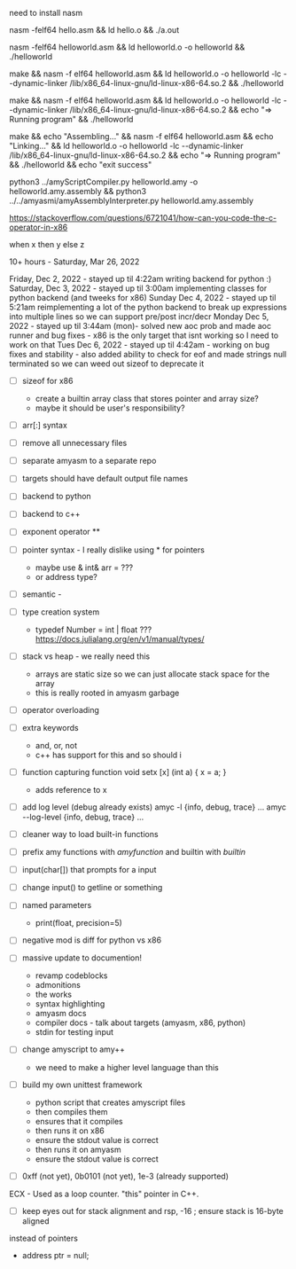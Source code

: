 
need to install nasm 

nasm -felf64 hello.asm && ld hello.o && ./a.out

nasm -felf64 helloworld.asm && ld helloworld.o -o helloworld && ./helloworld


make && nasm -f elf64 helloworld.asm && ld helloworld.o -o helloworld -lc --dynamic-linker /lib/x86_64-linux-gnu/ld-linux-x86-64.so.2 && ./helloworld

make && nasm -f elf64 helloworld.asm && ld helloworld.o -o helloworld -lc --dynamic-linker /lib/x86_64-linux-gnu/ld-linux-x86-64.so.2 && echo "=> Running program" && ./helloworld

make && echo "Assembling..." && nasm -f elf64 helloworld.asm && echo "Linking..." && ld helloworld.o -o helloworld -lc --dynamic-linker /lib/x86_64-linux-gnu/ld-linux-x86-64.so.2 && echo "=> Running program" && ./helloworld && echo "exit success"


python3 ../amyScriptCompiler.py helloworld.amy -o helloworld.amy.assembly && python3 ../../amyasmi/amyAssemblyInterpreter.py helloworld.amy.assembly




https://stackoverflow.com/questions/6721041/how-can-you-code-the-c-operator-in-x86

when x then y else z

10+ hours - Saturday, Mar 26, 2022

Friday, Dec 2, 2022 - stayed up til 4:22am writing backend for python :)
Saturday, Dec 3, 2022 - stayed up til 3:00am implementing classes for python backend (and tweeks for x86)
Sunday Dec 4, 2022 - stayed up til 5:21am reimplementing a lot of the python backend to break up expressions into multiple lines so we can support pre/post incr/decr
Monday Dec 5, 2022 - stayed up til 3:44am (mon)- solved new aoc prob and made aoc runner and bug fixes - x86 is the only target that isnt working so I need to work on that
Tues Dec 6, 2022 - stayed up til 4:42am - working on bug fixes and stability - also added ability to check for eof and made strings null terminated so we can weed out sizeof to deprecate it


- [ ] sizeof for x86
    - create a builtin array class 
    that stores pointer and array size?
    - maybe it should be user's responsibility?


- [ ] arr[:] syntax

- [ ] remove all unnecessary files

- [ ] separate amyasm to a separate repo
- [ ] targets should have default output file names

- [ ] backend to python
- [ ] backend to c++

- [ ] exponent operator **
- [ ] pointer syntax - I really dislike using * for pointers
    - maybe use & 
    int& arr = ???
    - or address type?

- [ ] semantic - 

- [ ] type creation system
    - typedef Number = int | float ???
    https://docs.julialang.org/en/v1/manual/types/

- [ ] stack vs heap - we really need this
    - arrays are static size so we can just allocate stack space for the array
    - this is really rooted in amyasm garbage

- [ ] operator overloading

- [ ] extra keywords
    - and, or, not
    - c++ has support for this and so should i

- [ ] function capturing 
    function void setx [x] (int a)
    {
        x = a;
    }
    - adds reference to x

- [ ] add log level (debug already exists)
    amyc -l {info, debug, trace} ...
    amyc --log-level {info, debug, trace} ...
- [ ] cleaner way to load built-in functions

- [ ] prefix amy functions with _amyfunction_
    and builtin with _builtin_

- [ ] input(char[]) that prompts for a input

- [ ] change input() to getline or something

- [ ] named parameters 
    - print(float, precision=5) 

- [ ] negative mod is diff for python vs x86


- [ ] massive update to documention!
    - revamp codeblocks
    - admonitions
    - the works
    - syntax highlighting
    - amyasm docs
    - compiler docs - talk about targets (amyasm, x86, python)
    - stdin for testing input


- [ ] change amyscript to amy++
    - we need to make a higher level language than this


- [ ] build my own unittest framework
    - python script that creates amyscript files
    - then compiles them 
    - ensures that it compiles
    - then runs it on x86 
    - ensure the stdout value is correct
    - then runs it on amyasm 
    - ensure the stdout value is correct


- [ ] 0xff (not yet), 0b0101 (not yet), 1e-3 (already supported)

ECX - Used as a loop counter. "this" pointer in C++.


- [ ] keep eyes out for stack alignment 
and rsp, -16 ; ensure stack is 16-byte aligned



instead of pointers
- address ptr = null;